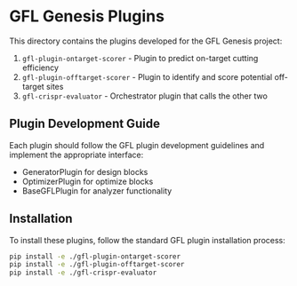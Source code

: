 # GFL Genesis Plugins

This directory contains the plugins developed for the GFL Genesis project:

1. `gfl-plugin-ontarget-scorer` - Plugin to predict on-target cutting efficiency
2. `gfl-plugin-offtarget-scorer` - Plugin to identify and score potential off-target sites
3. `gfl-crispr-evaluator` - Orchestrator plugin that calls the other two

## Plugin Development Guide

Each plugin should follow the GFL plugin development guidelines and implement the appropriate interface:

- GeneratorPlugin for design blocks
- OptimizerPlugin for optimize blocks
- BaseGFLPlugin for analyzer functionality

## Installation

To install these plugins, follow the standard GFL plugin installation process:

```bash
pip install -e ./gfl-plugin-ontarget-scorer
pip install -e ./gfl-plugin-offtarget-scorer
pip install -e ./gfl-crispr-evaluator
```
